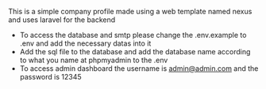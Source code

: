 This is a simple company profile made using a web template named nexus and uses laravel for the backend

- To access the database and smtp please change the .env.example to .env and add the necessary datas into it
- Add the sql file to the database and add the database name according to what you name at phpmyadmin to the .env
- To access admin dashboard the username is admin@admin.com and the password is 12345
